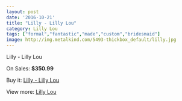 ```yaml
---
layout: post
date: '2016-10-21'
title: "Lilly - Lilly Lou"
category: Lilly Lou
tags: ["formal","fantastic","made","custom","bridesmaid"]
image: http://img.metalkind.com/5493-thickbox_default/lilly.jpg
---
```

Lilly - Lilly Lou

On Sales: **$350.99**
<a href="https://www.metalkind.com/en/lilly-lou/2460-lilly.html"><amp-img layout="responsive" width="600" height="600" src="//img.metalkind.com/5493-thickbox_default/lilly.jpg" alt="Lilly - Lilly Lou 0" /></a>
<a href="https://www.metalkind.com/en/lilly-lou/2460-lilly.html"><amp-img layout="responsive" width="600" height="600" src="//img.metalkind.com/5494-thickbox_default/lilly.jpg" alt="Lilly - Lilly Lou 1" /></a>

Buy it: [Lilly - Lilly Lou](https://www.metalkind.com/en/lilly-lou/2460-lilly.html "Lilly - Lilly Lou")

View more: [Lilly Lou](https://www.metalkind.com/en/77-lilly-lou "Lilly Lou")